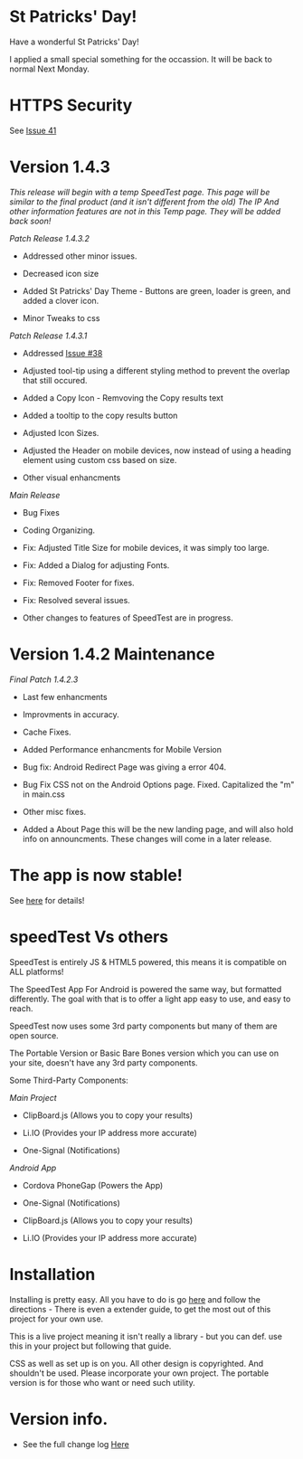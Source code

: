 # St Patricks' Day!


Have a wonderful St Patricks' Day!

I applied a small special something for the occassion. It will be back to normal Next Monday. 

# HTTPS Security

See [Issue 41](https://github.com/jdc20181/SpeedTest/issues/41)

# Version 1.4.3 

*This release will begin with a temp SpeedTest page. This page will be similar to the final product (and it isn't different from the old)
The IP And other information features are not in this Temp page. They will be added back soon!*


*Patch Release 1.4.3.2*

  - Addressed other minor issues. 
  
  - Decreased icon size 
  
  - Added St Patricks' Day Theme - Buttons are green, loader is green, and added a clover icon. 
  
  - Minor Tweaks to css
  
  
*Patch Release 1.4.3.1*

  - Addressed [Issue #38](https://github.com/jdc20181/SpeedTest/issues/38)
  
  - Adjusted tool-tip using a different styling method to prevent the overlap that still occured. 
  
  - Added a Copy Icon - Remvoving the Copy results text
  
  - Added a tooltip to the copy results button 
  
  - Adjusted Icon Sizes.
  
  - Adjusted the Header on mobile devices, now instead of using a heading element using custom css based on size. 
  
  - Other visual enhancments
  
*Main Release*

  - Bug Fixes
  
  - Coding Organizing. 
  
  - Fix: Adjusted Title Size for mobile devices, it was simply too large. 
  
  - Fix: Added a Dialog for adjusting Fonts. 
  
  - Fix: Removed Footer for fixes. 
  
  - Fix: Resolved several issues. 
  
  - Other changes to features of SpeedTest are in progress. 

# Version 1.4.2 Maintenance

 *Final Patch 1.4.2.3*

  - Last few enhancments
  
  - Improvments in accuracy. 
  
  - Cache Fixes. 
  
  - Added Performance enhancments for Mobile Version 
  
  - Bug fix: Android Redirect Page was giving a error 404. 
  
  - Bug Fix CSS not on the Android Options page. Fixed. Capitalized the  "m" in main.css
  
  - Other misc fixes. 
  
  - Added a About Page this will be the new landing page, and will also hold info on announcments. These changes will come in a later release. 
  

  

# The app is now stable!

See [here](https://github.com/jdc20181/SpeedTest/wiki/Android-App-is-now-stable!) for details!



# speedTest Vs others

SpeedTest is entirely JS & HTML5 powered, this means it is compatible on ALL platforms!

The SpeedTest App For Android is powered the same way, but formatted differently. The goal with that is to offer a light app easy to use, and easy to reach. 

SpeedTest now uses some 3rd party components but many of them are open source. 

The Portable Version or Basic Bare Bones version which you can use on your site, doesn't have any 3rd party components. 

Some Third-Party Components:

*Main Project*

  - ClipBoard.js (Allows you to copy your results)
  
  - Li.IO (Provides your IP address more accurate)
  
  - One-Signal (Notifications)
  
 *Android App*
  
   - Cordova PhoneGap (Powers the App)
   
   - One-Signal (Notifications)
   
   - ClipBoard.js (Allows you to copy your results)
   
   - Li.IO (Provides your IP address more accurate)
   
# Installation 

Installing is pretty easy. All you have to do is go [here](https://jdc20181.github.io/SpeedTest/Pages/portable.html) and follow the directions - There is even a extender guide, to get the most out of this project for your own use. 

This is a live project meaning it isn't really a library - but you can def. use this in your project but following that guide. 

CSS as well as set up is on you. All other design is copyrighted. And shouldn't be used. Please incorporate your own project. The portable version is for those who want or need such utility. 
   
# Version info. 

- See the full change log <a href="https://github.com/jdc20181/SpeedTest/wiki/Change-Log">Here</a>
